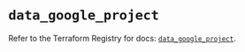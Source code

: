 # `data_google_project`

Refer to the Terraform Registry for docs: [`data_google_project`](https://registry.terraform.io/providers/hashicorp/google/5.30.0/docs/data-sources/project).
